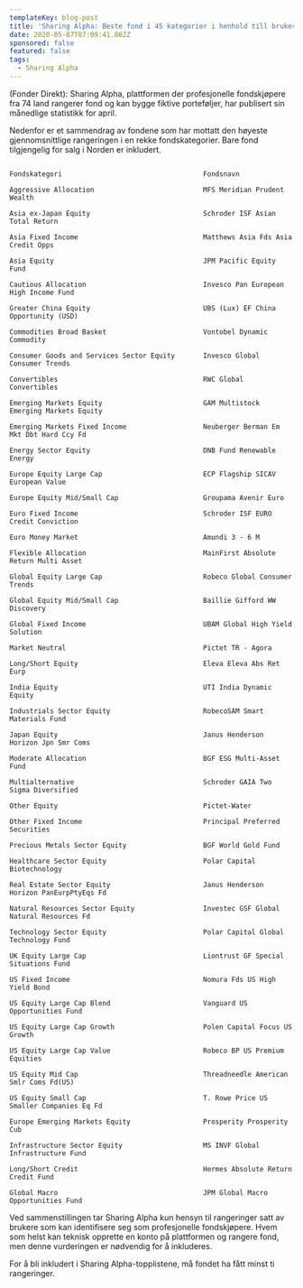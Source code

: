 ```yaml
---
templateKey: blog-post
title: 'Sharing Alpha: Beste fond i 45 kategorier i henhold till brukere'
date: 2020-05-07T07:09:41.802Z
sponsored: false
featured: false
tags:
  - Sharing Alpha
---
```

(Fonder Direkt): Sharing Alpha, plattformen der profesjonelle fondskjøpere fra 74 land rangerer fond og kan bygge fiktive porteføljer, har publisert sin månedlige statistikk for april.

Nedenfor er et sammendrag av fondene som har mottatt den høyeste gjennomsnittlige rangeringen i en rekke fondskategorier. Bare fond tilgjengelig for salg i Norden er inkludert.

````

Fondskategori	                                Fondsnavn

Aggressive Allocation	                        MFS Meridian Prudent Wealth

Asia ex-Japan Equity                            Schroder ISF Asian Total Return

Asia Fixed Income	                            Matthews Asia Fds Asia Credit Opps

Asia Equity	                                    JPM Pacific Equity Fund

Cautious Allocation	                            Invesco Pan European High Income Fund

Greater China Equity	                        UBS (Lux) EF China Opportunity (USD)

Commodities Broad Basket	                    Vontobel Dynamic Commodity

Consumer Goods and Services Sector Equity	    Invesco Global Consumer Trends

Convertibles	                                RWC Global Convertibles

Emerging Markets Equity	                        GAM Multistock Emerging Markets Equity

Emerging Markets Fixed Income	                Neuberger Berman Em Mkt Dbt Hard Ccy Fd

Energy Sector Equity	                        DNB Fund Renewable Energy

Europe Equity Large Cap   	                    ECP Flagship SICAV European Value

Europe Equity Mid/Small Cap	                    Groupama Avenir Euro

Euro Fixed Income	                            Schroder ISF EURO Credit Conviction

Euro Money Market	                            Amundi 3 - 6 M

Flexible Allocation	                            MainFirst Absolute Return Multi Asset

Global Equity Large Cap	                        Robeco Global Consumer Trends

Global Equity Mid/Small Cap	                    Baillie Gifford WW Discovery

Global Fixed Income	                            UBAM Global High Yield Solution

Market Neutral	                                Pictet TR - Agora

Long/Short Equity	                            Eleva Eleva Abs Ret Eurp

India Equity	                                UTI India Dynamic Equity

Industrials Sector Equity	                    RobecoSAM Smart Materials Fund

Japan Equity	                                Janus Henderson Horizon Jpn Smr Coms

Moderate Allocation	                            BGF ESG Multi-Asset Fund

Multialternative	                            Schroder GAIA Two Sigma Diversified

Other Equity	                                Pictet-Water

Other Fixed Income	                            Principal Preferred Securities

Precious Metals Sector Equity	                BGF World Gold Fund

Healthcare Sector Equity	                    Polar Capital Biotechnology

Real Estate Sector Equity	                    Janus Henderson Horizon PanEurpPtyEqs Fd

Natural Resources Sector Equity	                Investec GSF Global Natural Resources Fd

Technology Sector Equity	                    Polar Capital Global Technology Fund

UK Equity Large Cap	                            Liontrust GF Special Situations Fund

US Fixed Income	                                Nomura Fds US High Yield Bond

US Equity Large Cap Blend	                    Vanguard US Opportunities Fund

US Equity Large Cap Growth	                    Polen Capital Focus US Growth

US Equity Large Cap Value	                    Robeco BP US Premium Equities

US Equity Mid Cap	                            Threadneedle American Smlr Coms Fd(US)

US Equity Small Cap	                            T. Rowe Price US Smaller Companies Eq Fd

Europe Emerging Markets Equity	                Prosperity Prosperity Cub

Infrastructure Sector Equity	                MS INVF Global Infrastructure Fund

Long/Short Credit	                            Hermes Absolute Return Credit Fund

Global Macro	                                JPM Global Macro Opportunities Fund

```` 

Ved sammenstillingen tar Sharing Alpha kun hensyn til rangeringer satt av brukere som kan identifisere seg som profesjonelle fondskjøpere. Hvem som helst kan teknisk opprette en konto på plattformen og rangere fond, men denne vurderingen er nødvendig for å inkluderes.

For å bli inkludert i Sharing Alpha-topplistene, må fondet ha fått minst ti rangeringer.
